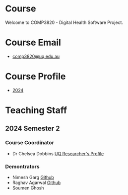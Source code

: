 # Course
Welcome to COMP3820 - Digital Health Software Project.

# Course Email
- <comp3820@uq.edu.au>

# Course Profile
- [2024](https://course-profiles.uq.edu.au/course-profiles/COMP3820-60577-7460#course-overview)

# Teaching Staff
## 2024 Semester 2
### Course Coordinator
- Dr Chelsea Dobbins [UQ Researcher's Profile](https://researchers.uq.edu.au/researcher/23170)
### Demontrators
- Nimesh Garg [Github](https://github.com/nimeshgarg)
- Raghav Agarwal [Github](https://github.com/NotRaghavAggarwal)
- Soumen Ghosh
